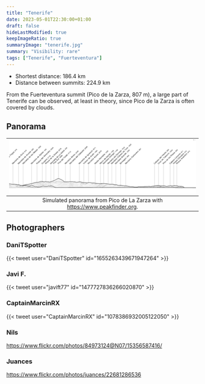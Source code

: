```yaml
---
title: "Tenerife"
date: 2023-05-01T22:30:00+01:00
draft: false
hideLastModified: true
keepImageRatio: true
summaryImage: "tenerife.jpg"
summary: "Visibility: rare"
tags: ["Tenerife", "Fuerteventura"]
---
```


- Shortest distance: 186.4 km
- Distance between summits: 224.9 km

From the Fuerteventura summit (Pico de la Zarza, 807 m), a large part of Tenerife can be observed, at least in theory, since Pico de la Zarza is often covered by clouds.

## Panorama

| ![](fuerteventura_tenerife_pano.png) | 
| :--: |
| Simulated panorama from Pico de La Zarza with https://www.peakfinder.org. |

## Photographers

### DaniTSpotter
{{< tweet user="DaniTSpotter" id="1655263439671947264" >}}

### Javi F.
{{< tweet user="javift77" id="1477727836266020870" >}}

### CaptainMarcinRX
{{< tweet user="CaptainMarcinRX" id="1078386932005122050" >}}

### Nils
https://www.flickr.com/photos/84973124@N07/15356587416/

### Juances
https://www.flickr.com/photos/juances/22681286536

